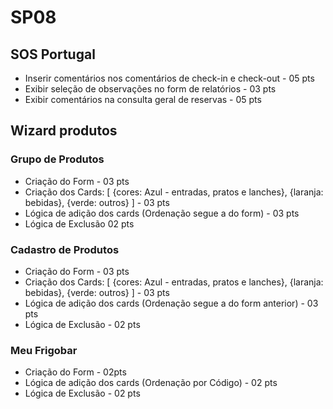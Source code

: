 # SP08

## SOS Portugal


 - Inserir comentários nos comentários de check-in e check-out - 05 pts
 - Exibir seleção de observações no form de relatórios - 03 pts
 - Exibir comentários na consulta geral de reservas - 05 pts


## Wizard produtos
### Grupo de Produtos
- Criação do Form - 03 pts
- Criação dos Cards: [
    {cores: Azul - entradas, pratos e lanches},
    {laranja: bebidas},
    {verde: outros}
] - 03 pts
- Lógica de adição dos cards (Ordenação segue a do form) - 03 pts
- Lógica de Exclusão 02 pts

### Cadastro de Produtos
- Criação do Form - 03 pts
- Criação dos Cards: [
    {cores: Azul - entradas, pratos e lanches},
    {laranja: bebidas},
    {verde: outros}
] - 03 pts
- Lógica de adição dos cards (Ordenação segue a do form anterior) - 03 pts
- Lógica de Exclusão - 02 pts

### Meu Frigobar

- Criação do Form - 02pts
- Lógica de adição dos cards (Ordenação por Código) - 02 pts
- Lógica de Exclusão - 02 pts
